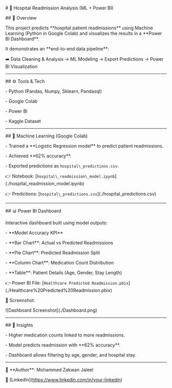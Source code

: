 \# 🏥 Hospital Readmission Analysis (ML + Power BI)



\## 📌 Overview

This project predicts \*\*hospital patient readmissions\*\* using Machine Learning (Python in Google Colab) and visualizes the results in a \*\*Power BI Dashboard\*\*.



It demonstrates an \*\*end-to-end data pipeline\*\*:

➡️ Data Cleaning \& Analysis → ML Modeling → Export Predictions → Power BI Visualization  



---



\## ⚙️ Tools \& Tech

\- Python (Pandas, Numpy, Sklearn, Pandasql)  

\- Google Colab  

\- Power BI  

\- Kaggle Dataset  



---



\## 🔬 Machine Learning (Google Colab)

\- Trained a \*\*Logistic Regression model\*\* to predict patient readmissions.  

\- Achieved \*\*62% accuracy\*\*.  

\- Exported predictions as `hospital\_predictions.csv`.  



👉 Notebook: \[`hospital\_readmission\_model.ipynb`](./hospital\_readmission\_model.ipynb)  

👉 Predictions: \[`hospital\_predictions.csv`](./hospital\_predictions.csv)  



---



\## 📊 Power BI Dashboard

Interactive dashboard built using model outputs:  

\- \*\*Model Accuracy KPI\*\*  

\- \*\*Bar Chart\*\*: Actual vs Predicted Readmissions  

\- \*\*Pie Chart\*\*: Predicted Readmission Split  

\- \*\*Column Chart\*\*: Medication Count Distribution  

\- \*\*Table\*\*: Patient Details (Age, Gender, Stay Length)  



👉 Power BI File: \[`Healthcare Predicted Readmission.pbix`](./Healthcare%20Predicted%20Readmission.pbix)  



📸 Screenshot:  

!\[Dashboard Screenshot](./Dashboard.png)  



---



\## 🚀 Insights

\- Higher medication counts linked to more readmissions.  

\- Model predicts readmission with \*\*62% accuracy\*\*.  

\- Dashboard allows filtering by age, gender, and hospital stay.  



---



👤 \*\*Author\*\*: Mohammed Zakwan Jaleel  

🔗 \[LinkedIn](https://www.linkedin.com/in/your-linkedin)  



